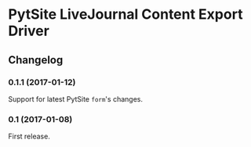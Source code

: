 # PytSite LiveJournal Content Export Driver

## Changelog


### 0.1.1 (2017-01-12)
Support for latest PytSite `form`'s changes.


### 0.1 (2017-01-08)
First release.
